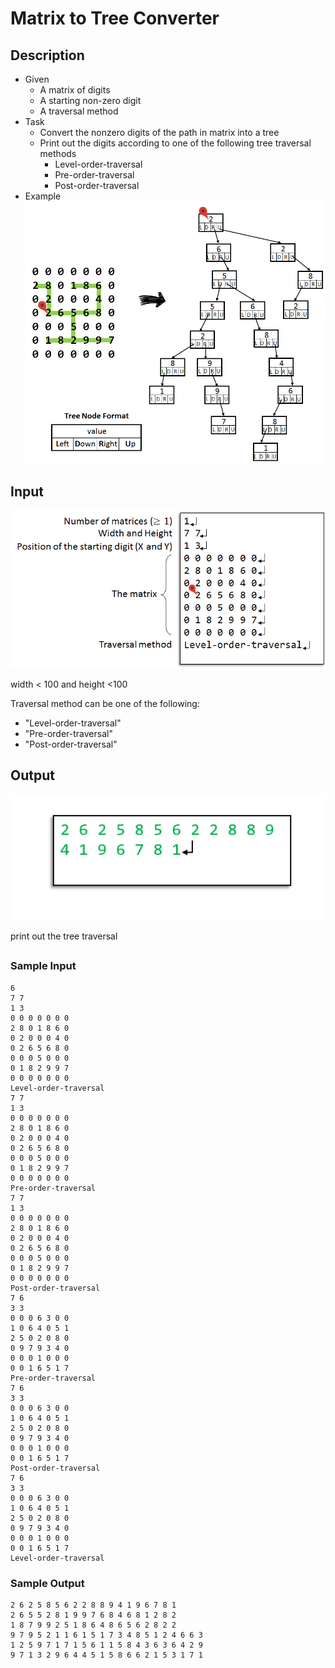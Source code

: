 # Matrix to Tree Converter
## Description
- Given
  - A matrix of digits
  - A starting non-zero digit
  - A traversal method
- Task
  - Convert the nonzero digits of the path in matrix into a tree
  - Print out the digits according to one of the following tree traversal methods
    - Level-order-traversal
    - Pre-order-traversal
    - Post-order-traversal
- Example
![convert_example](./images/image.png)
## Input
![input](./images/input.png)

width < 100 and height <100 

Traversal method can be one of the following:

* "Level-order-traversal"
* "Pre-order-traversal"
* "Post-order-traversal"
## Output
![output](./images/output.png)

print out the tree traversal
##
### Sample Input
```
6
7 7
1 3
0 0 0 0 0 0 0
2 8 0 1 8 6 0
0 2 0 0 0 4 0
0 2 6 5 6 8 0
0 0 0 5 0 0 0
0 1 8 2 9 9 7
0 0 0 0 0 0 0
Level-order-traversal
7 7
1 3
0 0 0 0 0 0 0
2 8 0 1 8 6 0
0 2 0 0 0 4 0
0 2 6 5 6 8 0
0 0 0 5 0 0 0
0 1 8 2 9 9 7
0 0 0 0 0 0 0
Pre-order-traversal
7 7
1 3
0 0 0 0 0 0 0
2 8 0 1 8 6 0
0 2 0 0 0 4 0
0 2 6 5 6 8 0
0 0 0 5 0 0 0
0 1 8 2 9 9 7
0 0 0 0 0 0 0
Post-order-traversal
7 6
3 3
0 0 0 6 3 0 0
1 0 6 4 0 5 1
2 5 0 2 0 8 0
0 9 7 9 3 4 0
0 0 0 1 0 0 0
0 0 1 6 5 1 7
Pre-order-traversal
7 6
3 3
0 0 0 6 3 0 0
1 0 6 4 0 5 1
2 5 0 2 0 8 0
0 9 7 9 3 4 0
0 0 0 1 0 0 0
0 0 1 6 5 1 7
Post-order-traversal
7 6
3 3
0 0 0 6 3 0 0
1 0 6 4 0 5 1
2 5 0 2 0 8 0
0 9 7 9 3 4 0
0 0 0 1 0 0 0
0 0 1 6 5 1 7
Level-order-traversal
```
### Sample Output
```
2 6 2 5 8 5 6 2 2 8 8 9 4 1 9 6 7 8 1
2 6 5 5 2 8 1 9 9 7 6 8 4 6 8 1 2 8 2
1 8 7 9 9 2 5 1 8 6 4 8 6 5 6 2 8 2 2
9 7 9 5 2 1 1 6 1 5 1 7 3 4 8 5 1 2 4 6 6 3
1 2 5 9 7 1 7 1 5 6 1 1 5 8 4 3 6 3 6 4 2 9
9 7 1 3 2 9 6 4 4 5 1 5 8 6 6 2 1 5 3 1 7 1
```
